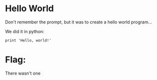 # Hello World

Don't remember the prompt, but it was to create a hello world program...

We did it in python:

```
print 'Hello, world!'
```

# Flag:

There wasn't one



